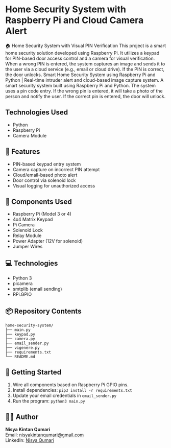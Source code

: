# Home Security System with Raspberry Pi and Cloud Camera Alert
🏠 Home Security System with Visual PIN Verification
This project is a smart home security solution developed using Raspberry Pi. It utilizes a keypad for PIN-based door access control and a camera for visual verification. When a wrong PIN is entered, the system captures an image and sends it to the user via a cloud service (e.g., email or cloud drive). If the PIN is correct, the door unlocks.
Smart Home Security System using Raspberry Pi and Python | Real-time intruder alert and cloud-based image capture system. A smart security system built using Raspberry Pi and Python. The system uses a pin code entry. If the wrong pin is entered, it will take a photo of the person and notify the user. If the correct pin is entered, the door will unlock.

## Technologies Used
- Python
- Raspberry Pi
- Camera Module

## 🔐 Features
- PIN-based keypad entry system
- Camera capture on incorrect PIN attempt
- Cloud/email-based photo alert
- Door control via solenoid lock
- Visual logging for unauthorized access

## 🧰 Components Used
- Raspberry Pi (Model 3 or 4)
- 4x4 Matrix Keypad
- Pi Camera
- Solenoid Lock
- Relay Module
- Power Adapter (12V for solenoid)
- Jumper Wires

## 💻 Technologies
- Python 3
- picamera
- smtplib (email sending)
- RPi.GPIO

## 📦 Repository Contents
```
home-security-system/
├── main.py
├── keypad.py
├── camera.py
├── email_sender.py
├── vigenere.py
├── requirements.txt
└── README.md
```

## 🚀 Getting Started
1. Wire all components based on Raspberry Pi GPIO pins.
2. Install dependencies: `pip3 install -r requirements.txt`
3. Update your email credentials in `email_sender.py`
4. Run the program: `python3 main.py`

## 👩‍💻 Author
**Nisya Kintan Qumari**  
Email: nisyakintanqumari@gmail.com  
LinkedIn: [Nisya Qumari](https://www.linkedin.com/in/nisya-kintan-qumari-%E5%80%AA%E8%89%BE%E8%8E%8E-52b202215/)
